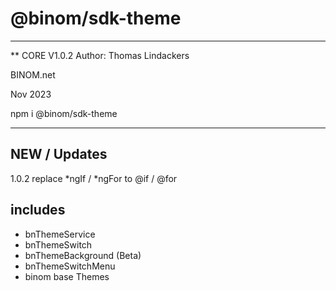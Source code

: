 # @binom/sdk-theme
---------------------------------------------------------------------------------
** CORE V1.0.2
Author: Thomas Lindackers 

BINOM.net

Nov 2023

npm i @binom/sdk-theme

---------------------------------------------------------------------------------

## NEW / Updates
1.0.2 replace *ngIf / *ngFor to @if / @for

## includes

- bnThemeService
- bnThemeSwitch
- bnThemeBackground (Beta)
- bnThemeSwitchMenu
- binom base Themes
